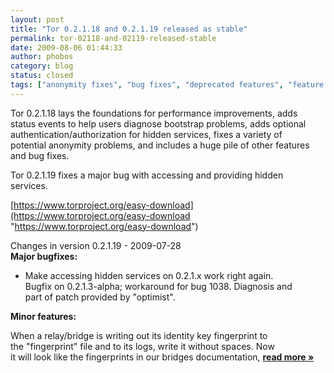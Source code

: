 ```yaml
---
layout: post
title: "Tor 0.2.1.18 and 0.2.1.19 released as stable"
permalink: tor-02118-and-02119-released-stable
date: 2009-08-06 01:44:33
author: phobos
category: blog
status: closed
tags: ["anonymity fixes", "bug fixes", "deprecated features", "feature enhancements", "stable release"]
---
```


Tor 0.2.1.18 lays the foundations for performance improvements, adds  
 status events to help users diagnose bootstrap problems, adds optional  
 authentication/authorization for hidden services, fixes a variety of  
 potential anonymity problems, and includes a huge pile of other features  
 and bug fixes.

Tor 0.2.1.19 fixes a major bug with accessing and providing hidden  
 services.

[https://www.torproject.org/easy-download](https://www.torproject.org/easy-download "https://www.torproject.org/easy-download")

Changes in version 0.2.1.19 - 2009-07-28  
 **Major bugfixes:**

-   Make accessing hidden services on 0.2.1.x work right again.  
     Bugfix on 0.2.1.3-alpha; workaround for bug 1038. Diagnosis and  
     part of patch provided by "optimist".

**Minor features:**

When a relay/bridge is writing out its identity key fingerprint to  
 the "fingerprint" file and to its logs, write it without spaces. Now  
 it will look like the fingerprints in our bridges documentation, [**read more »**](https://blog.torproject.org/blog/tor-02118-and-02119-released-stable)
